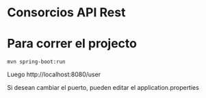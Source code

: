 Consorcios API Rest
=========

# Para correr el projecto
```
mvn spring-boot:run
```

Luego http://localhost:8080/user

Si desean cambiar el puerto, pueden editar el application.properties